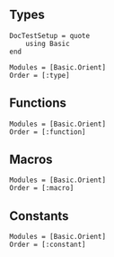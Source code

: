 ## Types

```@meta
DocTestSetup = quote
    using Basic
end
```

```@autodocs
Modules = [Basic.Orient]
Order = [:type]
```

## Functions

```@autodocs
Modules = [Basic.Orient]
Order = [:function]
```

## Macros

```@autodocs
Modules = [Basic.Orient]
Order = [:macro]
```

## Constants

```@autodocs
Modules = [Basic.Orient]
Order = [:constant]
```